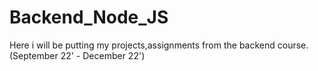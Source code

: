 # Backend_Node_JS
Here i will be putting my projects,assignments from the backend course. (September 22' - December 22') 
